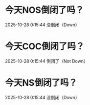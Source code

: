 # 今天NOS倒闭了吗？

2025-10-28 0:15:44 没倒闭（Down）

# 今天COC倒闭了吗？

2025-10-28 0:15:44 倒闭了（Not Down）

# 今天NS倒闭了吗？

2025-10-28 0:15:44 没倒闭（Down）

